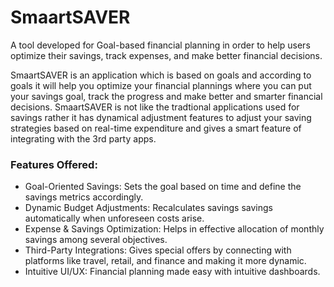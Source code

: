 # SmaartSAVER
 A tool developed for Goal-based financial planning in order to help users optimize their savings, track expenses, and make better financial decisions.

SmaartSAVER is an application which is based on goals and according to goals it will help you optimize your financial plannings where you can put your savings goal, track the progress and make better and smarter financial decisions. 
SmaartSAVER is not like the tradtional applications used for savings rather it has dynamical adjustment features to adjust your saving strategies based on real-time expenditure and gives a smart feature of integrating with the 3rd party apps.
 
 ### Features Offered:
 * Goal-Oriented Savings: Sets the goal based on time and define the savings metrics accordingly.
 * Dynamic Budget Adjustments: Recalculates savings savings automatically when unforeseen costs arise.
 * Expense & Savings Optimization: Helps in effective allocation of monthly savings among several objectives.
 * Third-Party Integrations: Gives special offers by connecting with platforms like travel, retail, and finance and making it more dynamic.
 * Intuitive UI/UX:  Financial planning made easy with intuitive dashboards.
